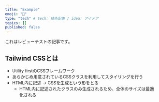 ```yaml
---
title: "Example"
emoji: "🐙"
type: "tech" # tech: 技術記事 / idea: アイデア
topics: []
published: false
---
```


これはレビューテストの記事です。

## Tailwind CSSとは

- Utility firstのCSSフレームワーク
- あらかじめ用意されているCSSクラスを利用してスタイリングを行う
- HTML内に記述 → CSSを生成という形をとる
  - HTML内に記述されたクラスのみ生成されるため、全体のサイズは最適化される
